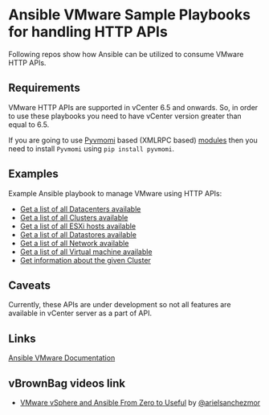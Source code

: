 # Ansible VMware Sample Playbooks for handling HTTP APIs


Following repos show how Ansible can be utilized to consume VMware HTTP APIs.

Requirements
------------

VMware HTTP APIs are supported in vCenter 6.5 and onwards. So, in order to use these playbooks you need to have vCenter version greater than equal to 6.5.

If you are going to use [Pyvmomi](https://github.com/vmware/pyvmomi) based (XMLRPC based) [modules](https://docs.ansible.com/ansible/latest/modules/list_of_cloud_modules.html#vmware) then you need to install ``Pyvmomi`` using ``pip install pyvmomi``.


Examples
--------

Example Ansible playbook to manage VMware using HTTP APIs:

- [Get a list of all Datacenters available](../get_all_datacenters.yml)
- [Get a list of all Clusters available](../get_all_clusters.yml)
- [Get a list of all ESXi hosts available](../get_all_hosts.yml)
- [Get a list of all Datastores available](../get_all_datastores.yml)
- [Get a list of all Network available](../get_all_networks.yml)
- [Get a list of all Virtual machine available](../get_all_vms.yml)
- [Get information about the given Cluster](../get_cluster_info.yml)


Caveats
-------

Currently, these APIs are under development so not all features are available in vCenter server as a part of API.


Links
-----

[Ansible VMware Documentation](https://docs.ansible.com/ansible/latest/vmware/index.html)


vBrownBag videos link
---------------------

* [VMware vSphere and Ansible From Zero to Useful](https://www.youtube.com/watch?v=0_qwOKlBlo8) by [@arielsanchezmor](https://twitter.com/arielsanchezmor)
